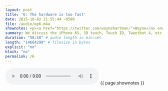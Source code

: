 ```yaml
---
layout: post
title: '6: The hardware is too fast'
date: 2015-10-02 21:55:44 -0500
file: /audio/ep6.m4a
shownotes: <p><a href="https://twitter.com/waynehartman/">Wayne</a> and <a href="https://twitter.com/LK64076007A/">Michael</a> discuss apps that try to force you into spending more time in the app rather than helping you accomplish your goals and move on with your life. </p><p><ul><li><a href="http://5by5.tv/talkshow/87">Fussy coffee and fizzy water origin</a></li><li><a href="http://www.amazon.com/dp/B00EPEALEM?tag=soitscometothis-20">Sodastream</a></li><li><a href="http://www.amazon.com/dp/B0047BIWSK?tag=soitscometothis-20">Aeropress</a></li><li><a href="https://itunes.apple.com/us/app/dark-sky-weather-radar-hyperlocal/id517329357?mt=8&amp;at=11l4RT">Dark Sky</a></li><li><a href="https://itunes.apple.com/us/app/khan-academy-learn-math-biology/id469863705?mt=8&amp;at=11l4RT">Khan Academy</a></li><li><a href="https://itunes.apple.com/us/app/coursera/id736535961?mt=8&amp;at=11l4RT">Coursera</a></li><li><a href="https://itunes.apple.com/us/app/tumblr/id305343404?mt=8&amp;at=11l4RT">Tumblr</a></li><li><a href="https://itunes.apple.com/us/app/drafts-4-quickly-capture-notes/id905337691?mt=8&amp;at=11l4RT">Drafts</a></li><li><a href="https://itunes.apple.com/us/app/hours-time-tracking/id895933956?mt=8&amp;at=11l4RT">Hours</a></li><li><a href="https://itunes.apple.com/us/app/tweetbot-3-for-twitter.-elegant/id722294701?mt=8&amp;at=11l4RT">Tweetbot</a></li><li><a href="https://itunes.apple.com/us/app/workflow-powerful-automation/id915249334?mt=8&amp;at=11l4RT">Workflow</a></li><li><a href="https://itunes.apple.com/us/app/1password-password-manager/id568903335?mt=8&amp;at=11l4RT">1Password</a></li><li><a href="https://itunes.apple.com/us/app/trip-receipts-simple-expense/id703187946?mt=8&amp;at=11l4RT">Trip Receipts</a> - app store link</li><li><a href="http://tripreceipts.com/">Trip Receipts</a> - app homepage</li></ul></p>
summary: We discuss the iPhone 6S, 3D touch, Touch ID, Tweetbot 4, etc.
duration: "58:58" # audio length in min:sec
length: "14664299" # filesize in bytes
explicit: "no"
block: "no"
permalink: /6
---
```


<audio controls>
<source src="{{site.url}}{{site.baseurl}}{{ page.file }}" type="audio/x-m4a">
Your browser does not support the audio element.
</audio>
{{ page.shownotes }}